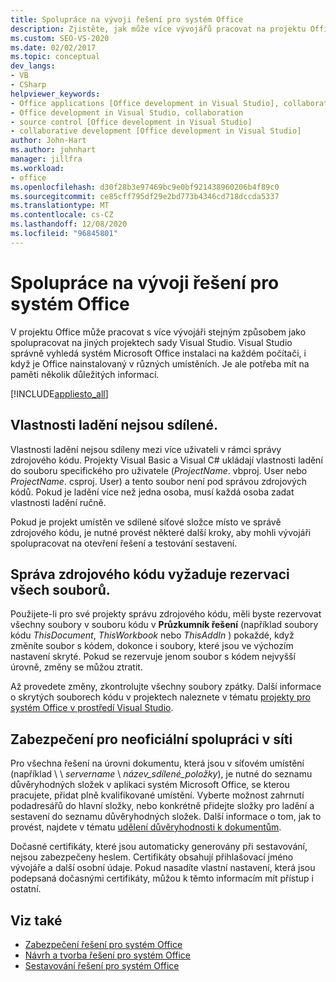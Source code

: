 ```yaml
---
title: Spolupráce na vývoji řešení pro systém Office
description: Zjistěte, jak může více vývojářů pracovat na projektu Office stejným způsobem jako spolupráce na jiných projektech sady Visual Studio.
ms.custom: SEO-VS-2020
ms.date: 02/02/2017
ms.topic: conceptual
dev_langs:
- VB
- CSharp
helpviewer_keywords:
- Office applications [Office development in Visual Studio], collaborative development
- Office development in Visual Studio, collaboration
- source control [Office development in Visual Studio]
- collaborative development [Office development in Visual Studio]
author: John-Hart
ms.author: johnhart
manager: jillfra
ms.workload:
- office
ms.openlocfilehash: d30f28b3e97469bc9e0bf921438960206b4f89c0
ms.sourcegitcommit: ce85cff795df29e2bd773b4346cd718dccda5337
ms.translationtype: MT
ms.contentlocale: cs-CZ
ms.lasthandoff: 12/08/2020
ms.locfileid: "96845801"
---
```

# <a name="collaborative-development-of-office-solutions"></a>Spolupráce na vývoji řešení pro systém Office
  V projektu Office může pracovat s více vývojáři stejným způsobem jako spolupracovat na jiných projektech sady Visual Studio. Visual Studio správně vyhledá systém Microsoft Office instalaci na každém počítači, i když je Office nainstalovaný v různých umístěních. Je ale potřeba mít na paměti několik důležitých informací.

 [!INCLUDE[appliesto_all](../vsto/includes/appliesto-all-md.md)]

## <a name="debug-properties-are-not-shared"></a>Vlastnosti ladění nejsou sdílené.
 Vlastnosti ladění nejsou sdíleny mezi více uživateli v rámci správy zdrojového kódu. Projekty Visual Basic a Visual C# ukládají vlastnosti ladění do souboru specifického pro uživatele (*ProjectName*. vbproj. User nebo *ProjectName*. csproj. User) a tento soubor není pod správou zdrojových kódů. Pokud je ladění více než jedna osoba, musí každá osoba zadat vlastnosti ladění ručně.

 Pokud je projekt umístěn ve sdílené síťové složce místo ve správě zdrojového kódu, je nutné provést některé další kroky, aby mohli vývojáři spolupracovat na otevření řešení a testování sestavení.

## <a name="source-control-requires-checking-out-all-files"></a>Správa zdrojového kódu vyžaduje rezervaci všech souborů.
 Použijete-li pro své projekty správu zdrojového kódu, měli byste rezervovat všechny soubory v souboru kódu v **Průzkumník řešení** (například soubory kódu *ThisDocument*, *ThisWorkbook* nebo *ThisAddIn* ) pokaždé, když změníte soubor s kódem, dokonce i soubory, které jsou ve výchozím nastavení skryté. Pokud se rezervuje jenom soubor s kódem nejvyšší úrovně, změny se můžou ztratit.

 Až provedete změny, zkontrolujte všechny soubory zpátky. Další informace o skrytých souborech kódu v projektech naleznete v tématu [projekty pro systém Office v prostředí Visual Studio](../vsto/office-projects-in-the-visual-studio-environment.md).

## <a name="security-for-informal-collaboration-on-a-network"></a>Zabezpečení pro neoficiální spolupráci v síti
 Pro všechna řešení na úrovni dokumentu, která jsou v síťovém umístění (například \\ \\ *servername* \\ *název_sdílené_položky*), je nutné do seznamu důvěryhodných složek v aplikaci systém Microsoft Office, se kterou pracujete, přidat plně kvalifikované umístění. Vyberte možnost zahrnutí podadresářů do hlavní složky, nebo konkrétně přidejte složky pro ladění a sestavení do seznamu důvěryhodných složek. Další informace o tom, jak to provést, najdete v tématu [udělení důvěryhodnosti k dokumentům](../vsto/granting-trust-to-documents.md).

 Dočasné certifikáty, které jsou automaticky generovány při sestavování, nejsou zabezpečeny heslem. Certifikáty obsahují přihlašovací jméno vývojáře a další osobní údaje. Pokud nasadíte vlastní nastavení, která jsou podepsaná dočasnými certifikáty, můžou k těmto informacím mít přístup i ostatní.

## <a name="see-also"></a>Viz také
- [Zabezpečení řešení pro systém Office](../vsto/securing-office-solutions.md)
- [Návrh a tvorba řešení pro systém Office](../vsto/designing-and-creating-office-solutions.md)
- [Sestavování řešení pro systém Office](../vsto/building-office-solutions.md)
